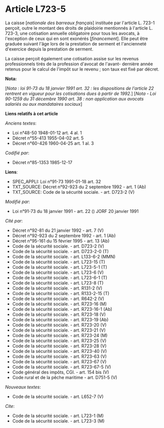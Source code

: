 # Article L723-5

La caisse [*nationale des barreaux français*] instituée par l'article L. 723-1 perçoit, outre le montant des droits de
plaidoirie mentionnés à l'article L. 723-3, une cotisation annuelle obligatoire pour tous les avocats, à l'exception de ceux
qui en sont exonérés [*financement*]. Elle peut être graduée suivant l'âge lors de la prestation de serment et l'ancienneté
d'exercice depuis la prestation de serment. 

La caisse perçoit également une cotisation assise sur les revenus professionnels tirés de la profession d'avocat de l'avant-
dernière année retenus pour le calcul de l'impôt sur le revenu ; son taux est fixé par décret.

**Nota:**

[*Nota : loi 91-73 du 18 janvier 1991 art. 32 : les dispositions de l'article 22 rentrent en vigueur pour les cotisations
dues à partir de 1992.*]    [*Nota - Loi 90-1259 du 31 décembre 1990 art. 38 : non application aux avocats salariés ou aux
mandataires sociaux*]

**Liens relatifs à cet article**

_Anciens textes_:

  - Loi n°48-50 1948-01-12 art. 4 al. 1
  - Décret n°55-413 1955-04-02 art. 5
  - Décret n°60-426 1960-04-25 art. 1 al. 3

_Codifié par_:

  - Décret n°85-1353 1985-12-17

**Liens**:

  - SPEC_APPLI: Loi n°91-73 1991-01-18 art. 32
  - TXT_SOURCE: Décret n°92-923 du 2 septembre 1992 - art. 1 (Ab)
  - TXT_SOURCE: Code de la sécurité sociale. - art. D723-2 (V)

_Modifié par_:

  - Loi n°91-73 du 18 janvier 1991 - art. 22 () JORF 20 janvier 1991

_Cité par_:

  - Décret n°92-81 du 21 janvier 1992 - art. 7 (V)
  - Décret n°92-923 du 2 septembre 1992 - art. 1 (Ab)
  - Décret n°95-161 du 15 février 1995 - art. 13 (Ab)
  - Code de la sécurité sociale. - art. D723-2 (V)
  - Code de la sécurité sociale. - art. D723-2-0 (T)
  - Code de la sécurité sociale. - art. L133-6-2 (MMN)
  - Code de la sécurité sociale. - art. L723-15 (T)
  - Code de la sécurité sociale. - art. L723-5-1 (T)
  - Code de la sécurité sociale. - art. L723-6 (V)
  - Code de la sécurité sociale. - art. L723-6-1 (T)
  - Code de la sécurité sociale. - art. L723-8 (T)
  - Code de la sécurité sociale. - art. R131-2 (V)
  - Code de la sécurité sociale. - art. R133-2-15 (T)
  - Code de la sécurité sociale. - art. R642-2 (V)
  - Code de la sécurité sociale. - art. R723-16 (M)
  - Code de la sécurité sociale. - art. R723-16-1 (Ab)
  - Code de la sécurité sociale. - art. R723-18 (V)
  - Code de la sécurité sociale. - art. R723-19 (Ab)
  - Code de la sécurité sociale. - art. R723-20 (V)
  - Code de la sécurité sociale. - art. R723-21 (V)
  - Code de la sécurité sociale. - art. R723-24 (M)
  - Code de la sécurité sociale. - art. R723-25 (V)
  - Code de la sécurité sociale. - art. R723-28 (V)
  - Code de la sécurité sociale. - art. R723-40 (V)
  - Code de la sécurité sociale. - art. R723-63 (V)
  - Code de la sécurité sociale. - art. R723-67 (V)
  - Code de la sécurité sociale. - art. R723-67-5 (V)
  - Code général des impôts, CGI. - art. 154 bis (V)
  - Code rural et de la pêche maritime - art. D751-5 (V)

_Nouveaux textes_:

  - Code de la sécurité sociale. - art. L652-7 (V)

_Cite_:

  - Code de la sécurité sociale. - art. L723-1 (M)
  - Code de la sécurité sociale. - art. L723-3 (M)
